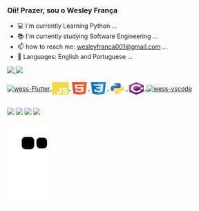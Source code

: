 ### Oii! Prazer, sou o Wesley França

  - 💻 I'm currently Learning Python ...
  - 📚 I'm currently studying Software Engineering ...
  - 📫 how to reach me: wesleyfranca001@gmail.com ...
  - 📢 Languages: English and Portuguese ...

<div>
  <a href="https://github.com/w3ssfs">
  <img height="180em" src="https://github-readme-stats.vercel.app/api?username=w3ssfs&show_icons=true&theme=highcontrast&include_all_commits=true&count_private=true"/>
  <img height="180em"  src="https://github-readme-stats.vercel.app/api/top-langs/?username=w3ssfs&layout=compact&langs_count=7&theme=highcontrast"/>
</div>
  
  <div style="display: inline_block"><br>
  <img align="center" alt="wess-Flutter" height="30" width="40" src="https://cdn.jsdelivr.net/gh/devicons/devicon/icons/flutter/flutter-original.svg" /> 
  <img align="center" alt="wess-Js" height="30" width="40" src="https://raw.githubusercontent.com/devicons/devicon/master/icons/javascript/javascript-plain.svg">
  <img align="center" alt="wess-HTML" height="30" width="40" src="https://raw.githubusercontent.com/devicons/devicon/master/icons/html5/html5-original.svg">
  <img align="center" alt="wess-CSS" height="30" width="40" src="https://raw.githubusercontent.com/devicons/devicon/master/icons/css3/css3-original.svg">
  <img align="center" alt="wess-Python" height="30" width="40" src="https://raw.githubusercontent.com/devicons/devicon/master/icons/python/python-original.svg">
  <img align="center" alt="wess-Csharp" height="30" width="40" src="https://raw.githubusercontent.com/devicons/devicon/master/icons/csharp/csharp-original.svg">
  <img align="center" alt="wess-vscode" height="30" width="40"  src="https://cdn.jsdelivr.net/gh/devicons/devicon/icons/vscode/vscode-original.svg" />

  
</div>
  
##
  
  <div> 
<!--   <a href="https://www.youtube.com/channel/UC_-uuuZbY0AAt9CViNzvc-Q" target="_blank"><img src="https://img.shields.io/badge/YouTube-FF0000?style=for-the-badge&logo=youtube&logoColor=white" target="_blank"></a> -->
  <a href="https://instagram.com/wesleyy.franca" target="_blank"><img src="https://img.shields.io/badge/-Instagram-%23E4405F?style=for-the-badge&logo=instagram&logoColor=white" target="_blank"></a>
<!--  	<a href="https://www.twitch.tv/rafaballerinii" target="_blank"><img src="https://img.shields.io/badge/Twitch-9146FF?style=for-the-badge&logo=twitch&logoColor=white" target="_blank"></a> -->
 <a href="https://discord.gg/VMabCv2Xvm" target="_blank"><img src="https://img.shields.io/badge/Discord-7289DA?style=for-the-badge&logo=discord&logoColor=white" target="_blank"></a> 
  <a href = "wesleyfranca001@gmail.com"><img src="https://img.shields.io/badge/-Gmail-%23333?style=for-the-badge&logo=gmail&logoColor=white" target="_blank"></a>
  <a href="https://www.linkedin.com/in/wessfranca/" target="_blank"><img src="https://img.shields.io/badge/-LinkedIn-%230077B5?style=for-the-badge&logo=linkedin&logoColor=white" target="_blank"></a> 
  </div>
 
  <div>
 
  ![Snake animation](https://github.com/w3ssfs/w3ssfs/blob/output/github-contribution-grid-snake.svg)
 
</div>
